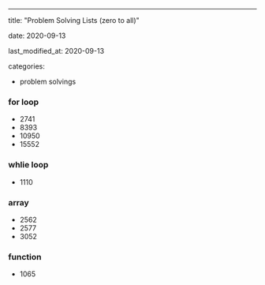 ---
title: "Problem Solving Lists (zero to all)"

date: 2020-09-13

last_modified_at: 2020-09-13

categories:
 - problem solvings 

### for loop
- 2741
- 8393
- 10950
- 15552

### whlie loop
- 1110

### array
- 2562
- 2577
- 3052

### function
- 1065
